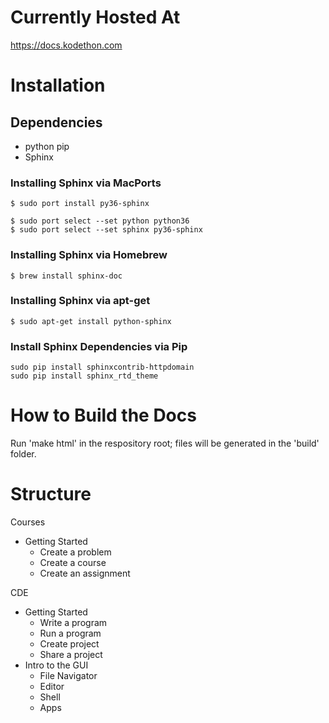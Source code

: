 # Currently Hosted At
https://docs.kodethon.com

# Installation

## Dependencies

- python pip
- Sphinx

### Installing Sphinx via MacPorts

```
$ sudo port install py36-sphinx
```

```
$ sudo port select --set python python36
$ sudo port select --set sphinx py36-sphinx
```

### Installing Sphinx via Homebrew 

```
$ brew install sphinx-doc
```

### Installing Sphinx via apt-get

```
$ sudo apt-get install python-sphinx
```

### Install Sphinx Dependencies via Pip

```
sudo pip install sphinxcontrib-httpdomain
sudo pip install sphinx_rtd_theme
```

# How to Build the Docs
Run 'make html' in the respository root; files will be generated in the 'build' folder.


# Structure

Courses

* Getting Started
  * Create a problem	
  * Create a course
  * Create an assignment

CDE

* Getting Started
  * Write a program
  * Run a program
  * Create project
  * Share a project
* Intro to the GUI
  * File Navigator
  * Editor
  * Shell
  * Apps
